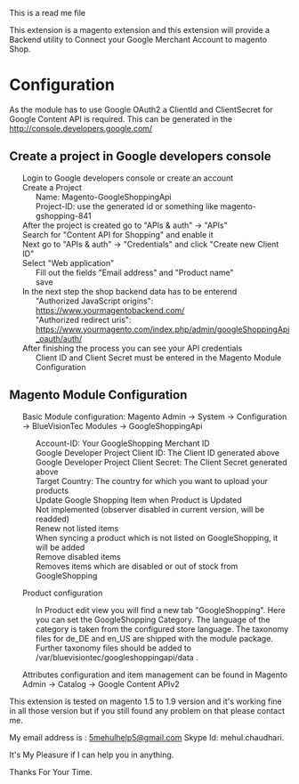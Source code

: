 This is a read me file

This extension is a magento extension and this extension will provide a Backend utility to Connect your Google Merchant Account to magento Shop.


Configuration
=================

As the module has to use Google OAuth2 a ClientId and ClientSecret for Google Content API is required. This can be generated in the http://console.developers.google.com/

Create a project in Google developers console
------------------------------------------------

<ul class="task-list">
<li>Login to Google developers console or create an account</li>
<li>Create a Project

<ul class="task-list">
<li>Name: Magento-GoogleShoppingApi</li>
<li>Project-ID: use the generated id or something like magento-gshopping-841</li>
</ul>
</li>
<li>After the project is created go to "APIs &amp; auth" -&gt; "APIs"</li>
<li>Search for "Content API for Shopping" and enable it</li>
<li>Next go to "APIs &amp; auth" -&gt; "Credentials" and click "Create new Client ID"</li>
<li>Select "Web application"

<ul class="task-list">
<li>Fill out the fields "Email address" and "Product name"</li>
<li>save</li>
</ul>
</li>
<li>In the next step the shop backend data has to be enterend

<ul class="task-list">
<li>"Authorized JavaScript origins": <a href="https://www.yourmagento.com/">https://www.yourmagentobackend.com/</a>
</li>
<li>"Authorized redirect uris":</li>
<li><a href="https://www.yourmagento.com/index.php/admin/googleShoppingApi_oauth/auth/">https://www.yourmagento.com/index.php/admin/googleShoppingApi_oauth/auth/</a></li>
</ul>
</li>
<li>After finishing the process you can see your API credentials

<ul class="task-list">
<li>Client ID and Client Secret must be entered in the Magento Module Configuration</li>
</ul>
</li>
</ul>

Magento Module Configuration
--------------------------------
<ul class="task-list">
<li>
<p>Basic Module configuration: Magento Admin -&gt; System -&gt; Configuration -&gt; 
BlueVisionTec Modules -&gt; GoogleShoppingApi</p>

<ul class="task-list">
<li>Account-ID: Your GoogleShopping Merchant ID</li>
<li>Google Developer Project Client ID: The Client ID generated above</li>
<li>Google Developer Project Client Secret: The Client Secret generated above</li>
<li>Target Country: The country for which you want to upload your products</li>
<li>Update Google Shopping Item when Product is Updated</li>
<li>Not implemented (observer disabled in current version, will be readded)</li>
<li>Renew not listed items</li>
<li>When syncing a product which is not listed on GoogleShopping, it will be added</li>
<li>Remove disabled items</li>
<li>Removes items which are disabled or out of stock from GoogleShopping</li>
</ul>
</li>
<li>
<p>Product configuration</p>

<ul class="task-list">
<li>In Product edit view you will find a new tab "GoogleShopping". 
Here you can set the GoogleShopping Category. 
The language of the category is taken from the configured store language.
The taxonomy files for de_DE and en_US are shipped with the module package.
Further taxonomy files should be added to /var/bluevisiontec/googleshoppingapi/data .</li>
</ul>
</li>
<li><p>Attributes configuration and item management can be found in Magento Admin -&gt;
Catalog -&gt; Google Content APIv2</p></li>
</ul>

This extension is tested on magento 1.5 to 1.9 version and it's working fine in all those version but if you still found any problem on that please contact me.

My email address is : 5mehulhelp5@gmail.com
Skype Id: mehul.chaudhari.

It's My Pleasure if I can help you in anything.

Thanks For Your Time.
